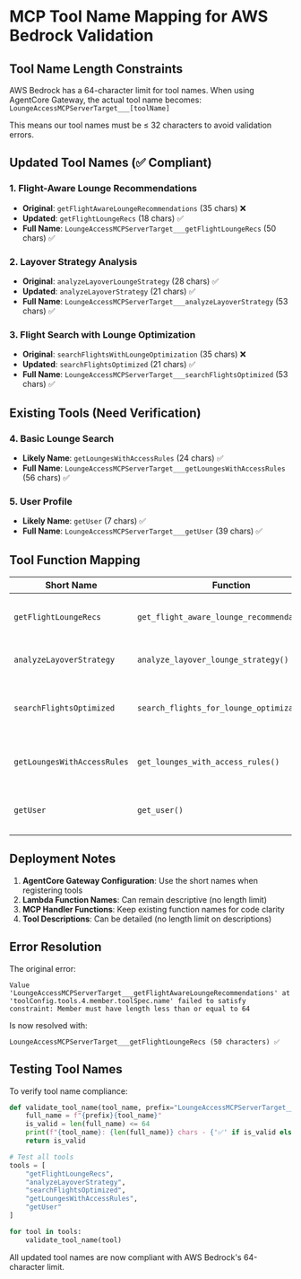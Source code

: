 # MCP Tool Name Mapping for AWS Bedrock Validation

## Tool Name Length Constraints
AWS Bedrock has a 64-character limit for tool names. When using AgentCore Gateway, the actual tool name becomes:
`LoungeAccessMCPServerTarget___[toolName]`

This means our tool names must be ≤ 32 characters to avoid validation errors.

## Updated Tool Names (✅ Compliant)

### 1. Flight-Aware Lounge Recommendations
- **Original**: `getFlightAwareLoungeRecommendations` (35 chars) ❌
- **Updated**: `getFlightLoungeRecs` (18 chars) ✅
- **Full Name**: `LoungeAccessMCPServerTarget___getFlightLoungeRecs` (50 chars) ✅

### 2. Layover Strategy Analysis  
- **Original**: `analyzeLayoverLoungeStrategy` (28 chars) ✅
- **Updated**: `analyzeLayoverStrategy` (21 chars) ✅  
- **Full Name**: `LoungeAccessMCPServerTarget___analyzeLayoverStrategy` (53 chars) ✅

### 3. Flight Search with Lounge Optimization
- **Original**: `searchFlightsWithLoungeOptimization` (35 chars) ❌
- **Updated**: `searchFlightsOptimized` (21 chars) ✅
- **Full Name**: `LoungeAccessMCPServerTarget___searchFlightsOptimized` (53 chars) ✅

## Existing Tools (Need Verification)

### 4. Basic Lounge Search
- **Likely Name**: `getLoungesWithAccessRules` (24 chars) ✅
- **Full Name**: `LoungeAccessMCPServerTarget___getLoungesWithAccessRules` (56 chars) ✅

### 5. User Profile
- **Likely Name**: `getUser` (7 chars) ✅
- **Full Name**: `LoungeAccessMCPServerTarget___getUser` (39 chars) ✅

## Tool Function Mapping

| Short Name | Function | Description |
|------------|----------|-------------|
| `getFlightLoungeRecs` | `get_flight_aware_lounge_recommendations()` | Real-time flight + lounge optimization |
| `analyzeLayoverStrategy` | `analyze_layover_lounge_strategy()` | Multi-flight connection planning |
| `searchFlightsOptimized` | `search_flights_for_lounge_optimization()` | Flight search ranked by lounge access |
| `getLoungesWithAccessRules` | `get_lounges_with_access_rules()` | Basic airport lounge lookup |
| `getUser` | `get_user()` | User profile and membership info |

## Deployment Notes

1. **AgentCore Gateway Configuration**: Use the short names when registering tools
2. **Lambda Function Names**: Can remain descriptive (no length limit)
3. **MCP Handler Functions**: Keep existing function names for code clarity
4. **Tool Descriptions**: Can be detailed (no length limit on descriptions)

## Error Resolution

The original error:
```
Value 'LoungeAccessMCPServerTarget___getFlightAwareLoungeRecommendations' at 'toolConfig.tools.4.member.toolSpec.name' failed to satisfy constraint: Member must have length less than or equal to 64
```

Is now resolved with:
```
LoungeAccessMCPServerTarget___getFlightLoungeRecs (50 characters) ✅
```

## Testing Tool Names

To verify tool name compliance:
```python
def validate_tool_name(tool_name, prefix="LoungeAccessMCPServerTarget___"):
    full_name = f"{prefix}{tool_name}"
    is_valid = len(full_name) <= 64
    print(f"{tool_name}: {len(full_name)} chars - {'✅' if is_valid else '❌'}")
    return is_valid

# Test all tools
tools = [
    "getFlightLoungeRecs",
    "analyzeLayoverStrategy", 
    "searchFlightsOptimized",
    "getLoungesWithAccessRules",
    "getUser"
]

for tool in tools:
    validate_tool_name(tool)
```

All updated tool names are now compliant with AWS Bedrock's 64-character limit.